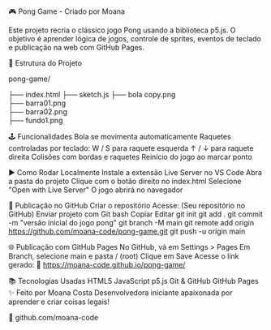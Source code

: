 🎮 Pong Game - Criado por Moana



Este projeto recria o clássico jogo Pong usando a biblioteca p5.js.
O objetivo é aprender lógica de jogos, controle de sprites, eventos de teclado e publicação na web com GitHub Pages.

📁 Estrutura do Projeto

pong-game/

├── index.html
├── sketch.js
├── bola copy.png        
├── barra01.png           
├── barra02.png           
├── fundo1.png


🕹️ Funcionalidades
Bola se movimenta automaticamente 
Raquetes controladas por teclado:
W / S para raquete esquerda
↑ / ↓ para raquete direita
Colisões com bordas e raquetes
Reinício do jogo ao marcar ponto

▶️ Como Rodar Localmente
Instale a extensão Live Server no VS Code
Abra a pasta do projeto
Clique com o botão direito no index.html
Selecione "Open with Live Server"
O jogo abrirá no navegador

🚀 Publicação no GitHub
Criar o repositório
Acesse: (Seu repositório no GitHub)
Enviar projeto com Git
bash
Copiar
Editar
git init
git add .
git commit -m "versão inicial do jogo pong"
git branch -M main
git remote add origin https://github.com/moana-code/pong-game.git
git push -u origin main


🌐 Publicação com GitHub Pages
No GitHub, vá em Settings > Pages
Em Branch, selecione main e pasta / (root)
Clique em Save
Acesse o link gerado:
🔗 https://moana-code.github.io/pong-game/

📚 Tecnologias Usadas
HTML5
JavaScript
p5.js
Git & GitHub
GitHub Pages
✨ Feito por Moana Costa
Desenvolvedora iniciante apaixonada por aprender e criar coisas legais!

🔗 github.com/moana-code
